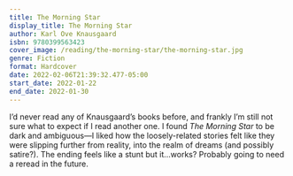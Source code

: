 ```yaml
---
title: The Morning Star
display_title: The Morning Star
author: Karl Ove Knausgaard
isbn: 9780399563423
cover_image: /reading/the-morning-star/the-morning-star.jpg
genre: Fiction
format: Hardcover
date: 2022-02-06T21:39:32.477-05:00
start_date: 2022-01-22
end_date: 2022-01-30
---
```


I’d never read any of Knausgaard’s books before, and frankly I’m still not sure what to expect if I read another one. I found *The Morning Star* to be dark and ambiguous—I liked how the loosely-related stories felt like they were slipping further from reality, into the realm of dreams (and possibly satire?). The ending feels like a stunt but it…works? Probably going to need a reread in the future.